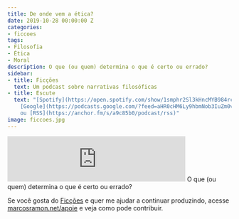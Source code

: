 ```yaml
---
title: De onde vem a ética?
date: 2019-10-28 00:00:00 Z
categories:
- ficcoes
tags:
- Filosofia
- Ética
- Moral
description: O que (ou quem) determina o que é certo ou errado?
sidebar:
- title: Ficções
  text: Um podcast sobre narrativas filosóficas
- title: Escute
  text: "[Spotify](https://open.spotify.com/show/1smphr2Sl3kHncMYB984rc?si=Ds7GV4oNQnGxsm-bxYvasA),
    [Google](https://podcasts.google.com/?feed=aHR0cHM6Ly9hbmNob3IuZm0vcy9hOWM4NWIwL3BvZGNhc3QvcnNz)
    ou [RSS](https://anchor.fm/s/a9c85b0/podcast/rss)"
image: ficcoes.jpg
---
```


<iframe src="https://anchor.fm/podcastficcoes/embed/episodes/De-onde-vem-a-tica-e8atfu" height="102px" width="400px" frameborder="0" scrolling="no"></iframe>
O que (ou quem) determina o que é certo ou errado?

Se você gosta do [Ficções](https://marcosramon.net/ficcoes/) e quer me ajudar a continuar produzindo, acesse [marcosramon.net/apoie](https://marcosramon.net/apoie/) e veja como pode contribuir.
